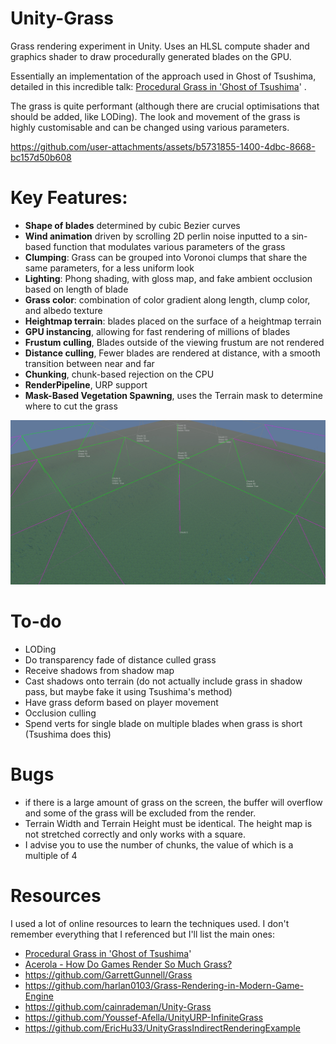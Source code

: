 # Unity-Grass
Grass rendering experiment in Unity. Uses an HLSL compute shader and graphics shader to draw procedurally generated blades on the GPU.

Essentially an implementation of the approach used in Ghost of Tsushima, detailed in this incredible talk: [Procedural Grass in 'Ghost of Tsushima](https://www.youtube.com/watch?v=Ibe1JBF5i5Y)' .

The grass is quite performant (although there are crucial optimisations that should be added, like LODing). The look and movement of the grass is highly customisable and can be changed using various parameters.

https://github.com/user-attachments/assets/b5731855-1400-4dbc-8668-bc157d50b608

# Key Features:
- **Shape of blades** determined by cubic Bezier curves
- **Wind animation** driven by scrolling 2D perlin noise inputted to a sin-based function that modulates various parameters of the grass
- **Clumping**: Grass can be grouped into Voronoi clumps that share the same parameters, for a less uniform look
- **Lighting**: Phong shading, with gloss map, and fake ambient occlusion based on length of blade
- **Grass color**: combination of color gradient along length, clump color, and albedo texture
- **Heightmap terrain**: blades placed on the surface of a heightmap terrain
- **GPU instancing**, allowing for fast rendering of millions of blades
- **Frustum culling**, Blades outside of the viewing frustum are not rendered
- **Distance culling**, Fewer blades are rendered at distance, with a smooth transition between near and far
- **Chunking**, chunk-based rejection on the CPU
- **RenderPipeline**, URP support
- **Mask-Based Vegetation Spawning**, uses the Terrain mask to determine where to cut the grass

![alt text](https://github.com/blakSou1/Unity-Grass/blob/main/ReadmeDataMedia/photo_2025-09-18_22-27-54.jpg?raw=true)

# To-do
- LODing
- Do transparency fade of distance culled grass
- Receive shadows from shadow map
- Cast shadows onto terrain (do not actually include grass in shadow pass, but maybe fake it using Tsushima's method)
- Have grass deform based on player movement
- Occlusion culling
- Spend verts for single blade on multiple blades when grass is short (Tsushima does this)

# Bugs
- if there is a large amount of grass on the screen, the buffer will overflow and some of the grass will be excluded from the render.
- Terrain Width and Terrain Height must be identical. The height map is not stretched correctly and only works with a square.
- I advise you to use the number of chunks, the value of which is a multiple of 4

# Resources
I used a lot of online resources to learn the techniques used. I don't remember everything that I referenced but I'll list the main ones:
- [Procedural Grass in 'Ghost of Tsushima](https://www.youtube.com/watch?v=Ibe1JBF5i5Y)'
- [Acerola - How Do Games Render So Much Grass?](https://www.youtube.com/watch?v=Y0Ko0kvwfgA)
- https://github.com/GarrettGunnell/Grass
- https://github.com/harlan0103/Grass-Rendering-in-Modern-Game-Engine
- https://github.com/cainrademan/Unity-Grass
- https://github.com/Youssef-Afella/UnityURP-InfiniteGrass
- https://github.com/EricHu33/UnityGrassIndirectRenderingExample
